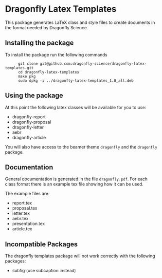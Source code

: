 Dragonfly Latex Templates
=========================

This package generates LaTeX class and style files to create documents in the 
format needed by Dragonfly Science.

## Installing the package

To install the package run the following commands

          git clone git@github.com:dragonfly-science/dragonfly-latex-templates.git
          cd dragonfly-latex-templates
          make pkg
          sudo dpkg -i ../dragonfly-latex-templates_1.0_all.deb

## Using the package

At this point the following latex classes will be available for you to use:

 - dragonfly-report
 - dragonfly-proposal
 - dragonfly-letter
 - aebr
 - dragonfly-article

You will also have access to the beamer theme `dragonfly` and the `dragonfly` package.

## Documentation

General documentation is generated in the file `dragonfly.pdf`. For each class format
there is an example tex file showing how it can be used. 

The example files are:

 - report.tex
 - proposal.tex
 - letter.tex
 - aebr.tex
 - presentation.tex
 - article.tex


## Incompatible Packages

The dragonfly templates package will not work correctly with the following packages:

 - subfig (use subcaption instead)


